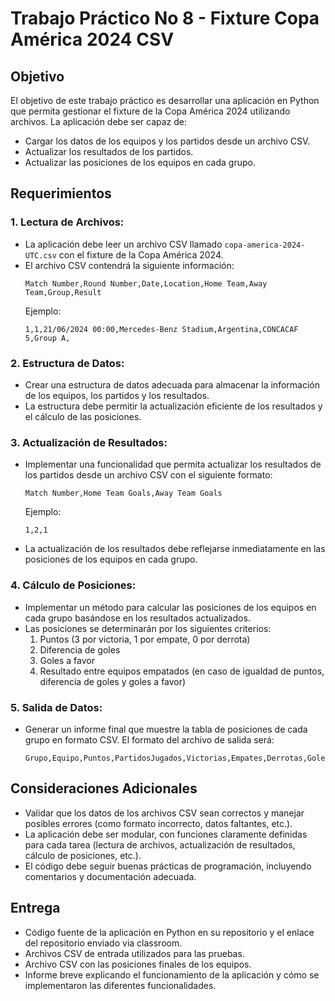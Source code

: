 
# Trabajo Práctico No 8 - Fixture Copa América 2024 CSV

## Objetivo
El objetivo de este trabajo práctico es desarrollar una aplicación en Python que permita gestionar el fixture de la Copa América 2024 utilizando archivos. La aplicación debe ser capaz de:
- Cargar los datos de los equipos y los partidos desde un archivo CSV.
- Actualizar los resultados de los partidos.
- Actualizar las posiciones de los equipos en cada grupo.

## Requerimientos

### 1. Lectura de Archivos:
- La aplicación debe leer un archivo CSV llamado `copa-america-2024-UTC.csv` con el fixture de la Copa América 2024. 
- El archivo CSV contendrá la siguiente información:
  ```
  Match Number,Round Number,Date,Location,Home Team,Away Team,Group,Result
  ```
  Ejemplo:
  ```
  1,1,21/06/2024 00:00,Mercedes-Benz Stadium,Argentina,CONCACAF 5,Group A,
  ```

### 2. Estructura de Datos:
- Crear una estructura de datos adecuada para almacenar la información de los equipos, los partidos y los resultados.
- La estructura debe permitir la actualización eficiente de los resultados y el cálculo de las posiciones.

### 3. Actualización de Resultados:
- Implementar una funcionalidad que permita actualizar los resultados de los partidos desde un archivo CSV con el siguiente formato:
  ```
  Match Number,Home Team Goals,Away Team Goals
  ```
  Ejemplo:
  ```
  1,2,1
  ```
- La actualización de los resultados debe reflejarse inmediatamente en las posiciones de los equipos en cada grupo.

### 4. Cálculo de Posiciones:
- Implementar un método para calcular las posiciones de los equipos en cada grupo basándose en los resultados actualizados.
- Las posiciones se determinarán por los siguientes criterios:
  1. Puntos (3 por victoria, 1 por empate, 0 por derrota)
  2. Diferencia de goles
  3. Goles a favor
  4. Resultado entre equipos empatados (en caso de igualdad de puntos, diferencia de goles y goles a favor)

### 5. Salida de Datos:
- Generar un informe final que muestre la tabla de posiciones de cada grupo en formato CSV. El formato del archivo de salida será:
  ```
  Grupo,Equipo,Puntos,PartidosJugados,Victorias,Empates,Derrotas,GolesAFavor,GolesEnContra,DiferenciaDeGoles
  ```

## Consideraciones Adicionales
- Validar que los datos de los archivos CSV sean correctos y manejar posibles errores (como formato incorrecto, datos faltantes, etc.).
- La aplicación debe ser modular, con funciones claramente definidas para cada tarea (lectura de archivos, actualización de resultados, cálculo de posiciones, etc.).
- El código debe seguir buenas prácticas de programación, incluyendo comentarios y documentación adecuada.

## Entrega
- Código fuente de la aplicación en Python en su repositorio y el enlace del repositorio enviado via classroom.
- Archivos CSV de entrada utilizados para las pruebas.
- Archivo CSV con las posiciones finales de los equipos.
- Informe breve explicando el funcionamiento de la aplicación y cómo se implementaron las diferentes funcionalidades.
